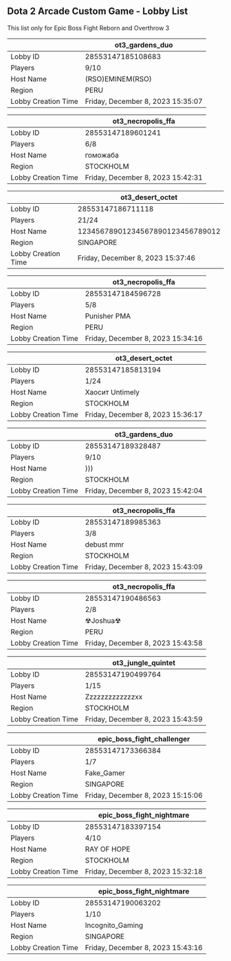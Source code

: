 ## Dota 2 Arcade Custom Game - Lobby List

This list only for Epic Boss Fight Reborn and Overthrow 3

|  | ot3_gardens_duo |
| ------ | ------ |
| Lobby ID | 28553147185108683 |
| Players | 9/10 |
| Host Name | (RSO)EMINEM(RSO) |
| Region | PERU |
| Lobby Creation Time | Friday, December 8, 2023 15:35:07 |


|  | ot3_necropolis_ffa |
| ------ | ------ |
| Lobby ID | 28553147189601241 |
| Players | 6/8 |
| Host Name | гоможаба |
| Region | STOCKHOLM |
| Lobby Creation Time | Friday, December 8, 2023 15:42:31 |


|  | ot3_desert_octet |
| ------ | ------ |
| Lobby ID | 28553147186711118 |
| Players | 21/24 |
| Host Name | 12345678901234567890123456789012 |
| Region | SINGAPORE |
| Lobby Creation Time | Friday, December 8, 2023 15:37:46 |


|  | ot3_necropolis_ffa |
| ------ | ------ |
| Lobby ID | 28553147184596728 |
| Players | 5/8 |
| Host Name | Punisher PMA |
| Region | PERU |
| Lobby Creation Time | Friday, December 8, 2023 15:34:16 |


|  | ot3_desert_octet |
| ------ | ------ |
| Lobby ID | 28553147185813194 |
| Players | 1/24 |
| Host Name | Хaoсит  Untimely |
| Region | STOCKHOLM |
| Lobby Creation Time | Friday, December 8, 2023 15:36:17 |


|  | ot3_gardens_duo |
| ------ | ------ |
| Lobby ID | 28553147189328487 |
| Players | 9/10 |
| Host Name | ))) |
| Region | STOCKHOLM |
| Lobby Creation Time | Friday, December 8, 2023 15:42:04 |


|  | ot3_necropolis_ffa |
| ------ | ------ |
| Lobby ID | 28553147189985363 |
| Players | 3/8 |
| Host Name | debust mmr |
| Region | STOCKHOLM |
| Lobby Creation Time | Friday, December 8, 2023 15:43:09 |


|  | ot3_necropolis_ffa |
| ------ | ------ |
| Lobby ID | 28553147190486563 |
| Players | 2/8 |
| Host Name | ☢Joshua☢ |
| Region | PERU |
| Lobby Creation Time | Friday, December 8, 2023 15:43:58 |


|  | ot3_jungle_quintet |
| ------ | ------ |
| Lobby ID | 28553147190499764 |
| Players | 1/15 |
| Host Name | Zzzzzzzzzzzzzxx |
| Region | STOCKHOLM |
| Lobby Creation Time | Friday, December 8, 2023 15:43:59 |


|  | epic_boss_fight_challenger |
| ------ | ------ |
| Lobby ID | 28553147173366384 |
| Players | 1/7 |
| Host Name | Fake_Gamer |
| Region | SINGAPORE |
| Lobby Creation Time | Friday, December 8, 2023 15:15:06 |


|  | epic_boss_fight_nightmare |
| ------ | ------ |
| Lobby ID | 28553147183397154 |
| Players | 4/10 |
| Host Name | RAY OF HOPE |
| Region | STOCKHOLM |
| Lobby Creation Time | Friday, December 8, 2023 15:32:18 |


|  | epic_boss_fight_nightmare |
| ------ | ------ |
| Lobby ID | 28553147190063202 |
| Players | 1/10 |
| Host Name | Incognito_Gaming |
| Region | SINGAPORE |
| Lobby Creation Time | Friday, December 8, 2023 15:43:16 |


